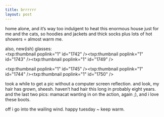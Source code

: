 ```yaml
---
title: brrrrrr    
layout: post
---
```


home alone, and it&#8217;s way too indulgent to heat this enormous house just for me and the cats, so hoodies and jackets and thick socks plus lots of hot showers = almost warm me.

also, new(ish) glasses:  
<span class="pic3"><txp:thumbnail poplink="1" id="1742" /><txp:thumbnail poplink="1" id="1743" /><txp:thumbnail poplink="1" id="1749" /></span>

<span class="pic3"><txp:thumbnail poplink="1" id="1745" /><txp:thumbnail poplink="1" id="1744" /><txp:thumbnail poplink="1" id="1750" /></span>

took a while to get a pic without a computer screen reflection. and look, my hair has grown, sheesh. haven&#8217;t had hair this long in probably eight years. and the last two pics: mamacat wanting in on the action, again ;), and i love these boots.

off i go into the wailing wind. happy tuesday ~ keep warm.